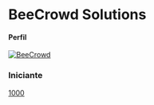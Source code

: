 # BeeCrowd Solutions
#### Perfil 
[![BeeCrowd](https://img.shields.io/static/v1?label=&message=BeeCrowd&color=ff0&style=for-the-badge)](https://www.beecrowd.com.br/judge/pt/profile/890116)

### Iniciante
[1000](https://github.com/lopogamer/BeeCrowd_Solutions/blob/main/Iniciante/1000.py)
